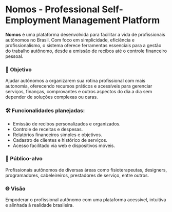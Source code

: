 # Nomos - Professional Self-Employment Management Platform

**Nomos** é uma plataforma desenvolvida para facilitar a vida de profissionais autônomos no Brasil. Com foco em simplicidade, eficiência e profissionalismo, o sistema oferece ferramentas essenciais para a gestão do trabalho autônomo, desde a emissão de recibos até o controle financeiro pessoal.

### 🎯 Objetivo

Ajudar autônomos a organizarem sua rotina profissional com mais autonomia, oferecendo recursos práticos e acessíveis para gerenciar serviços, finanças, comprovantes e outros aspectos do dia a dia sem depender de soluções complexas ou caras.

### 🛠 Funcionalidades planejadas:

* Emissão de recibos personalizados e organizados.
* Controle de receitas e despesas.
* Relatórios financeiros simples e objetivos.
* Cadastro de clientes e histórico de serviços.
* Acesso facilitado via web e dispositivos móveis.

### 👤 Público-alvo

Profissionais autônomos de diversas áreas como fisioterapeutas, designers, programadores, cabeleireiros, prestadores de serviço, entre outros.

### 🌐 Visão

Empoderar o profissional autônomo com uma plataforma acessível, intuitiva e alinhada à realidade brasileira.

